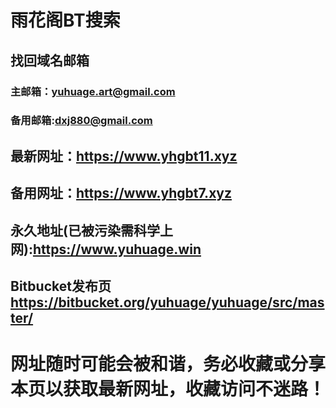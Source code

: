 # 雨花阁BT搜索

## 找回域名邮箱

### 主邮箱：yuhuage.art@gmail.com

### 备用邮箱:dxj880@gmail.com

## 最新网址：https://www.yhgbt11.xyz

## 备用网址：https://www.yhgbt7.xyz

## 永久地址(已被污染需科学上网):https://www.yuhuage.win

## Bitbucket发布页 https://bitbucket.org/yuhuage/yuhuage/src/master/

# 网址随时可能会被和谐，务必收藏或分享本页以获取最新网址，收藏访问不迷路！
